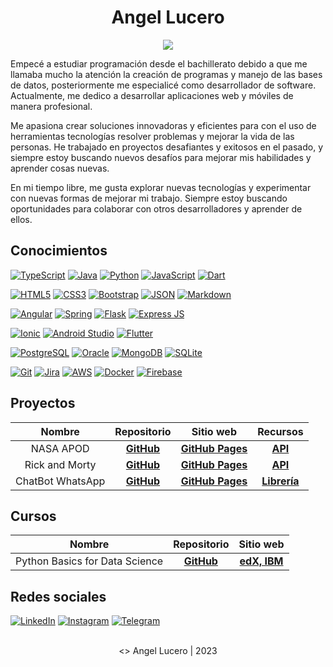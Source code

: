 <p align="center">
  <h1 align="center">Angel Lucero</h1>
</p>

<p align="center">
  <img src="https://readme-typing-svg.demolab.com?font=BlinkMacSystemFont&weight=200&size=14&duration=4000&pause=1500&color=1B77F0&center=true&width=220&height=20&lines=Desarrollador+de+software">
</p>

Empecé a estudiar programación desde el bachillerato debido a que me llamaba mucho la atención la creación de programas y manejo de las bases de datos, posteriormente me especialicé como desarrollador de software. Actualmente, me dedico a desarrollar aplicaciones web y móviles de manera profesional.

Me apasiona crear soluciones innovadoras y eficientes para con el uso de herramientas tecnologías resolver problemas y mejorar la vida de las personas. He trabajado en proyectos desafiantes y exitosos en el pasado, y siempre estoy buscando nuevos desafíos para mejorar mis habilidades y aprender cosas nuevas.

En mi tiempo libre, me gusta explorar nuevas tecnologías y experimentar con nuevas formas de mejorar mi trabajo. Siempre estoy buscando oportunidades para colaborar con otros desarrolladores y aprender de ellos.



## Conocimientos

[![TypeScript](https://img.shields.io/badge/TypeScript-black?style=for-the-badge&logo=TypeScript&logoColor=white&labelColor=3178C6)]()
[![Java](https://img.shields.io/badge/Java-black?style=for-the-badge&logo=CoffeeScript&logoColor=white&labelColor=9E1841)]()
[![Python](https://img.shields.io/badge/Python-black?style=for-the-badge&logo=Python&logoColor=white&labelColor=3776AB)]()
[![JavaScript](https://img.shields.io/badge/JavaScript-black?style=for-the-badge&logo=JavaScript&logoColor=white&labelColor=FBBA00)]()
[![Dart](https://img.shields.io/badge/Dart-black?style=for-the-badge&logo=Dart&logoColor=white&labelColor=0175C2)]()

[![HTML5](https://img.shields.io/badge/html_5-black?style=for-the-badge&logo=html5&logoColor=white&labelColor=E34F26)]()
[![CSS3](https://img.shields.io/badge/css_3-black?style=for-the-badge&logo=css3&logoColor=white&labelColor=1572B6)]()
[![Bootstrap](https://img.shields.io/badge/Bootstrap-black?style=for-the-badge&logo=bootstrap&logoColor=white&labelColor=7952B3)]()
[![JSON](https://img.shields.io/badge/JSON-black?style=for-the-badge&logo=JSON&logoColor=white&labelColor=363636)]()
[![Markdown](https://img.shields.io/badge/Markdown-black?style=for-the-badge&logo=Markdown&logoColor=white&labelColor=000000)]()

[![Angular](https://img.shields.io/badge/Angular-black?style=for-the-badge&logo=Angular&logoColor=white&labelColor=DD0031)]()
[![Spring](https://img.shields.io/badge/Spring-black?style=for-the-badge&logo=spring&logoColor=white&labelColor=6DB33F)]()
[![Flask](https://img.shields.io/badge/Flask-black?style=for-the-badge&logo=Flask&logoColor=white&labelColor=363636)]()
[![Express JS](https://img.shields.io/badge/Express_JS-black?style=for-the-badge&logo=Express&logoColor=white&labelColor=3E4348)]()

[![Ionic](https://img.shields.io/badge/Ionic-black?style=for-the-badge&logo=Ionic&logoColor=white&labelColor=3880FF)]()
[![Android Studio](https://img.shields.io/badge/Android%20Studio-black?style=for-the-badge&logo=AndroidStudio&logoColor=white&labelColor=3DDC84)]()
[![Flutter](https://img.shields.io/badge/Flutter-black?style=for-the-badge&logo=Flutter&logoColor=white&labelColor=02569B)]()

[![PostgreSQL](https://img.shields.io/badge/PostgreSQL-black?style=for-the-badge&logo=PostgreSQL&logoColor=white&labelColor=4169E1)]()
[![Oracle](https://img.shields.io/badge/Oracle-black?style=for-the-badge&logo=Oracle&logoColor=white&labelColor=F80000)]()
[![MongoDB](https://img.shields.io/badge/MongoDB-black?style=for-the-badge&logo=MongoDB&logoColor=white&labelColor=47A248)]()
[![SQLite](https://img.shields.io/badge/SQLite-black?style=for-the-badge&logo=SQLite&logoColor=white&labelColor=003B57)]()

[![Git](https://img.shields.io/badge/Git-black?style=for-the-badge&logo=Git&logoColor=white&labelColor=F05032)]()
[![Jira](https://img.shields.io/badge/Jira-black?style=for-the-badge&logo=JiraSoftware&logoColor=white&labelColor=0052CC)]()
[![AWS](https://img.shields.io/badge/AWS-black?style=for-the-badge&logo=amazonaws&logoColor=white&labelColor=FF9900)]()
[![Docker](https://img.shields.io/badge/Docker-black?style=for-the-badge&logo=Docker&logoColor=white&labelColor=2496ED)]()
[![Firebase](https://img.shields.io/badge/Firebase-black?style=for-the-badge&logo=Firebase&logoColor=white&labelColor=FFCA28)]()



## Proyectos

| Nombre                | Repositorio           | Sitio web             | Recursos              |
| :-------------------: | :-------------------: | :-------------------: | :-------------------: |
| NASA APOD             | [**GitHub**](https://github.com/angelluce/NASA) | [**GitHub Pages**](https://angelluce.github.io/NASA/) | [**API**](https://api.nasa.gov/) | 
| Rick and Morty        | [**GitHub**](https://github.com/angelluce/RickAndMorty) | [**GitHub Pages**](https://angelluce.github.io/RickAndMorty/) | [**API**](https://rickandmortyapi.com/) |
| ChatBot WhatsApp      | [**GitHub**](https://github.com/angelluce/ChatBotWhatsApp) | [**GitHub Pages**](https://angelluce.github.io/ChatBotWhatsApp/) | [**Librería**](https://bot-whatsapp.netlify.app/) |



## Cursos

| Nombre                | Repositorio           | Sitio web             |
| :-------------------: | :-------------------: | :-------------------: |
| Python Basics for Data Science  | [**GitHub**](https://github.com/angelluce/DataScienceCourse) | [**edX, IBM**](https://www.edx.org/es/course/python-basics-for-data-science) | 



## Redes sociales

[![LinkedIn](https://img.shields.io/badge/LinkedIn-black?style=for-the-badge&logo=LinkedIn&logoColor=white&labelColor=0A66C2)](https://www.linkedin.com/in/angellucero/)
[![Instagram](https://img.shields.io/badge/Instagram-black?style=for-the-badge&logo=Instagram&logoColor=white&labelColor=E4405F)](https://www.instagram.com/angellucero24/)
[![Telegram](https://img.shields.io/badge/Telegram-black?style=for-the-badge&logo=Telegram&logoColor=white&labelColor=26A5E4)](https://t.me/angellucero24)



</br>

<div align="center">
  <> Angel Lucero | 2023
</div>
